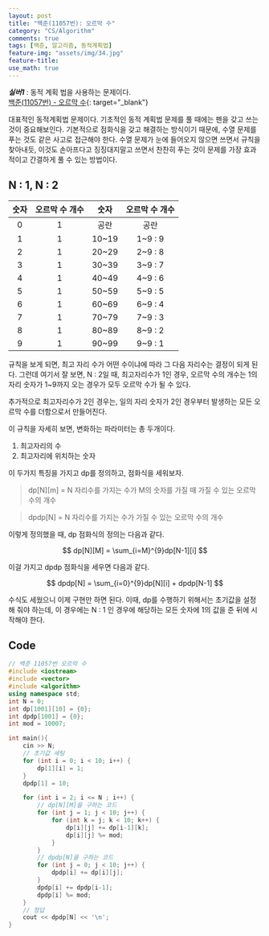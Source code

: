 ```yaml
---
layout: post
title: "백준(11057번): 오르막 수"
category: "CS/Algorithm"
comments: true
tags: [백준, 알고리즘, 동적계획법]
feature-img: "assets/img/34.jpg"
feature-title:
use_math: true
---
```


**_실버1_** : 동적 계획 법을 사용하는 문제이다.  
[백준(11057번) - 오르막 수](https://www.acmicpc.net/problem/11057){: target="\_blank"}

대표적인 동적계획법 문제이다.
기초적인 동적 계획법 문제를 풀 때에는 펜을 갖고 쓰는 것이 중요해보인다. 기본적으로 점화식을 갖고 해결하는 방식이기 때문에, 수열 문제를 푸는 것도 같은 사고로 접근해야 한다. 수열 문제가 눈에 들어오지 않으면 쓰면서 규칙을 찾아내듯, 이것도 손아프다고 징징대지말고 쓰면서 찬찬히 푸는 것이 문제를 가장 효과적이고 간결하게 풀 수 있는 방법이다.

## N : 1, N : 2

| 숫자 | 오르막 수 개수 | 숫자  | 오르막 수 개수 |
| :--: | :------------: | :---: | :------------: |
|  0   |       1        | 공란  |      공란      |
|  1   |       1        | 10~19 |    1~9 : 9     |
|  2   |       1        | 20~29 |    2~9 : 8     |
|  3   |       1        | 30~39 |    3~9 : 7     |
|  4   |       1        | 40~49 |    4~9 : 6     |
|  5   |       1        | 50~59 |    5~9 : 5     |
|  6   |       1        | 60~69 |    6~9 : 4     |
|  7   |       1        | 70~79 |    7~9 : 3     |
|  8   |       1        | 80~89 |    8~9 : 2     |
|  9   |       1        | 90~99 |    9~9 : 1     |

규칙을 보게 되면, 최고 자리 수가 어떤 수이냐에 따라 그 다음 자리수는 결정이 되게 된다. 그런데 여기서 잘 보면, N : 2일 때, 최고자리수가 1인 경우, 오르막 수의 개수는 1의 자리 숫자가 1~9까지 오는 경우가 모두 오르막 수가 될 수 있다.

추가적으로 최고자리수가 2인 경우는, 일의 자리 숫자가 2인 경우부터 발생하는 모든 오르막 수를 더함으로서 만들어진다.

이 규칙을 자세히 보면, 변화하는 파라미터는 총 두개이다.

1. 최고자리의 수
2. 최고자리에 위치하는 숫자

이 두가지 특징을 가지고 dp를 정의하고, 점화식을 세워보자.

> dp[N][m] = N 자리수를 가지는 수가 M의 숫자를 가질 때 가질 수 있는 오르막 수의 개수

> dpdp[N] = N 자리수를 가지는 수가 가질 수 있는 오르막 수의 개수

이렇게 정의했을 때, dp 점화식의 정의는 다음과 같다.

$$
 dp[N][M] = \sum_{i=M}^{9}dp[N-1][i]
$$

이걸 가지고 dpdp 점화식을 세우면 다음과 같다.

$$
dpdp[N] = \sum_{i=0}^{9}dp[N][i] + dpdp[N-1]
$$

수식도 세웠으니 이제 구현만 하면 된다. 이때, dp를 수행하기 위해서는 초기값을 설정해 줘야 하는데, 이 경우에는 N : 1 인 경우에 해당하는 모든 숫자에 1의 값을 준 뒤에 시작해야 한다.

## Code

```c++
// 백준 11057번 오르막 수
#include <iostream>
#include <vector>
#include <algorithm>
using namespace std;
int N = 0;
int dp[1001][10] = {0};
int dpdp[1001] = {0};
int mod = 10007;

int main(){
    cin >> N;
    // 초기값 세팅
    for (int i = 0; i < 10; i++) {
        dp[1][i] = 1;
    }
    dpdp[1] = 10;

    for (int i = 2; i <= N ; i++) {
        // dp[N][M]을 구하는 코드
        for (int j = 1; j < 10; j++) {
            for (int k = j; k < 10; k++) {
                dp[i][j] += dp[i-1][k];
                dp[i][j] %= mod;
            }
        }
        // dpdp[N]을 구하는 코드
        for (int j = 0; j < 10; j++) {
            dpdp[i] += dp[i][j];
        }
        dpdp[i] += dpdp[i-1];
        dpdp[i] %= mod;
    }
    // 정답
    cout << dpdp[N] << '\n';
}

```
